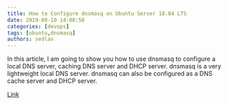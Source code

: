 ```yaml
---
title: How to Configure dnsmasq on Ubuntu Server 18.04 LTS
date: 2019-09-10 14:08:58
categories: [devops]
tags: [ubuntu,dnsmasq]
authors: sedlav
---
```


In this article, I am going to show you how to use dnsmasq to configure a local DNS server, caching DNS server and DHCP server. dnsmasq is a very lightweight local DNS server. dnsmasq can also be configured as a DNS cache server and DHCP server.

[Link](https://linuxhint.com/dnsmasq_ubuntu_server/)
